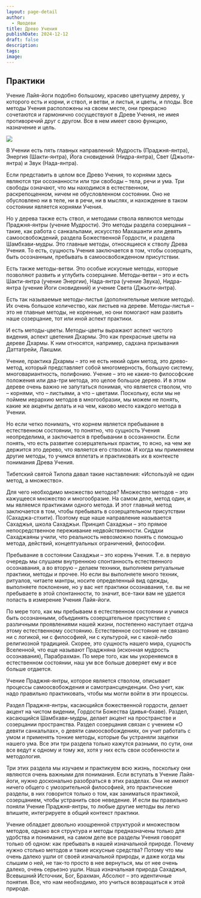 ```yaml
---
layout: page-detail
author:
  - Яшодеви
title: Древо Учения
publishDate: 2024-12-12
draft: false
description: 
tags: 
image:
---
```

## Практики

Учение Лайя-йоги подобно большому, красиво цветущему дереву, у которого есть и корни, и ствол, и ветви, и листья, и цветы, и плоды. Все методы Учения расположены на своем месте, они прекрасно сочетаются и гармонично сосуществуют в Древе Учения, не имея противоречий друг с другом. Все в нем имеет свою функцию, назначение и цель.

[![](https://www.advayta.org/binaries/am/8232.jpg)](https://www.advayta.org/binaries/am/8232.jpg)

В Учении есть пять главных направлений: Мудрость (Праджня-янтра), Энергия (Шакти-янтра), Йога сновидений (Нидра-янтра), Свет (Джьоти-янтра) и Звук (Нада-янтра).

Если представить в целом все Древо Учения, то корнями здесь являются три осознанности или три свободы – тела, речи и ума. Три свободы означают, что мы находимся в естественном, раскрепощенном, ничем не обусловленном состоянии. Оно не обусловлено ни в теле, ни в речи, ни в мыслях, и нахождение в таком состоянии является корнями Учения.

Но у дерева также есть ствол, и методами ствола являются методы Праджня-янтры (учение Мудрости). Это методы раздела созерцания – такие, как работа с санкальпами, искусство Махашанти или девять самоосвобождений, раздела Божественной Гордости, и раздела Шамбхави-мудры. Это главные методы, относящиеся к стволу Древа Учения. То есть, сущность Учения заключается в том, чтобы созерцать, быть осознанным, пребывать в самоосвобожденном присутствии.

Есть также методы-ветви. Это особые искусные методы, которые позволяют развить и углубить созерцание. Методы-ветви – это и есть Шакти-янтра (учение Энергии), Нада-янтра (учение Звука), Нидра-янтра (учение Йоги сновидений) и учение Света (Джьоти-янтра).

Есть так называемые методы-листья (дополнительные мелкие методы). Их очень большое количество, как листьев на дереве. Методы-листья – это не главные методы, не коренные, но они помогают нам развить наше созерцание, тот или иной аспект практики.

И есть методы-цветы. Методы-цветы выражают аспект чистого видения, аспект цветения Дхармы. Это как прекрасные цветы на дереве Дхармы. К ним относятся, например, садхана призывания Даттатрейи, Лакшми.

Учение, практика Дхармы – это не есть некий один метод, это древо-метод, который представляет собой многомерность, большую систему, многовариантность, полифонию. Учение – это не какие-то философские положения или два-три метода, это целое большое дерево. И в этом дереве очень важно не запутаться понимая, что является стволом, что – корнями, что – листьями, а что – цветами. Поскольку, если мы не поймем иерархию методов в многообразии, мы можем не понять, какие же акценты делать и на чем, каково место каждого метода в Учении.

Но если четко понимать, что корнем является пребывание в естественном состоянии, то понятно, что сущность Учения неопределима, и заключается в пребывании в осознанности. Если понять, что есть развитие созерцательных практик, то ясно, на чем же держится это дерево, что является его стволом. И когда мы применяем другие методы, то учимся вплетать и практиковать их в контексте понимания Древа Учения.

Тибетский святой Тилопа давал такие наставления: «Используй не один метод, а множество».

Для чего необходимо множество методов? Множество методов – это кажущееся множество и многообразие. На самом деле, метод один, и мы являемся практиками одного метода. И этот главный метод заключается в том, чтобы пребывать в созерцательном присутствии (Сахаджа-стхити). Поэтому еще наше направление называется Сахаджья, школа Сахаджьи. Принцип Сахаджьи – это прямое непосредственное переживание недвойственности. Сиддхи Сахаджаяны учили, что реальность невозможно понять с помощью метода, действий, концептуальных ограничений, философии.

Пребывание в состоянии Сахаджьи – это корень Учения. Т.е. в первую очередь мы слушаем внутреннюю спонтанность естественного осознавания, а во вторую – делаем техники, выполняем ритуальные практики, методы и прочее. Но если вы выполняете много техник, ритуалов, читаете мантры, носите определенный вид одежды, выполняете поклонение, но у вас нет практики осознавания, т.е. вы не пребываете в этой спонтанности, то значит, все-таки вам не удается попасть в измерение Учения Лайя-йоги.

По мере того, как мы пребываем в естественном состоянии и учимся быть осознанными, объединять созерцательное присутствие с различными проявлениями нашей жизни, постепенно наступает отдача этому естественному состоянию. Естественное состояние не связано ни с логикой, ни с философией, ни с культурой, ни с какой-либо религиозной традицией. Скорее, это сущность нашего мира, сущность Вселенной, что еще называют Праджняна (исконная мудрость осознавания), Парабрахман. По мере того, как мы укореняемся в естественном состоянии, наш ум все больше доверяет ему и все больше отдается.

Учение Праджня-янтры, которое является стволом, описывает процессы самоосвобождения и самотрансценденции. Оно учит, как надо правильно практиковать, чтобы мы могли войти в эти процессы.

Раздел Праджня-янтры, касающийся божественной гордости, делает акцент на чистом видении, Гордости Божества (дивья-бхаве). Раздел, касающийся Шамбхави-мудры, делает акцент на пространстве и созерцании пространства. Раздел созерцания связан с учением «О девяти санкальпах», о девяти самоосвобождениях, он учит работать с умом и применять тонкие методы, которые бы устраняли зацепки нашего ума. Все эти три раздела только кажутся разными, по сути, они все ведут к одному и тому же, хотя у них есть свои особенности и методология.

Три этих раздела мы изучаем и практикуем всю жизнь, поскольку они являются очень важными для понимания. Если вступать в Учение Лайя-йоги, нужно досконально разобраться в этих разделах. Они не имеют ничего общего с умозрительной философией, это практические разделы, в них говорится только о том, как заниматься практикой, созерцанием, чтобы устранить свое неведение. И если вы правильно поняли Учение Праджня-янтры, то любые другие методы вы легко впишите, интегрируете в общий контекст практики.

Учение обладает довольно изощренной структурой и множеством методов, однако вся структура и методы предназначены только для удобства и понимания, на самом деле все разделы Учения говорят только об одном: как пребывать в нашей изначальной природе. Почему нужно столько методов и такие искусные средства? Потому что мы очень далеко ушли от своей изначальной природы, и даже когда мы слышим о ней, не так-то просто в нее вернуться, мы от нее очень далеко, очень серьезно ушли. Наша изначальная природа Сахаджья, Всевышний Источник, Бог, Брахман, Абсолют – это идентичные понятия. Все, что нам необходимо, это учиться возвращаться к этой природе.
